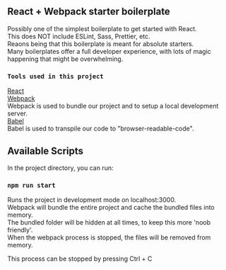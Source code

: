 ## React + Webpack starter boilerplate

Possibly one of the simplest boilerplate to get started with React.<br>
This does NOT include ESLint, Sass, Prettier, etc.<br>
Reaons being that this boilerplate is meant for absolute starters.<br>
Many boilerplates offer a full developer experience, with lots of magic happening that might be overwhelming.

### `Tools used in this project`

[React](https://reactjs.org/)<br>
[Webpack](https://webpack.js.org/)<br>
Webpack is used to bundle our project and to setup a local development server.<br>
[Babel](https://babeljs.io/)<br>
Babel is used to transpile our code to "browser-readable-code".<br>

## Available Scripts

In the project directory, you can run:

### `npm run start`

Runs the project in development mode on localhost:3000.<br>
Webpack will bundle the entire project and cache the bundled files into memory.<br>
The bundled folder will be hidden at all times, to keep this more 'noob friendly'.<br>
When the webpack process is stopped, the files will be removed from memory.

This process can be stopped by pressing Ctrl + C
